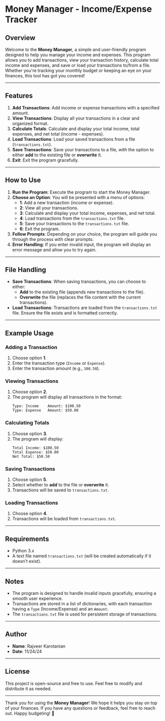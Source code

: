 # Money Manager - Income/Expense Tracker

## Overview
Welcome to the **Money Manager**, a simple and user-friendly program designed to help you manage your income and expenses. This program allows you to add transactions, view your transaction history, calculate total income and expenses, and save or load your transactions to/from a file. Whether you're tracking your monthly budget or keeping an eye on your finances, this tool has got you covered!

---

## Features
1. **Add Transactions**: Add income or expense transactions with a specified amount.
2. **View Transactions**: Display all your transactions in a clear and organized format.
3. **Calculate Totals**: Calculate and display your total income, total expenses, and net total (income - expenses).
4. **Load Transactions**: Load your saved transactions from a file (`transactions.txt`).
5. **Save Transactions**: Save your transactions to a file, with the option to either **add** to the existing file or **overwrite** it.
6. **Exit**: Exit the program gracefully.

---

## How to Use
1. **Run the Program**: Execute the program to start the Money Manager.
2. **Choose an Option**: You will be presented with a menu of options:
   - **1**: Add a new transaction (income or expense).
   - **2**: View all your transactions.
   - **3**: Calculate and display your total income, expenses, and net total.
   - **4**: Load transactions from the `transactions.txt` file.
   - **5**: Save your transactions to the `transactions.txt` file.
   - **6**: Exit the program.
3. **Follow Prompts**: Depending on your choice, the program will guide you through the process with clear prompts.
4. **Error Handling**: If you enter invalid input, the program will display an error message and allow you to try again.

---

## File Handling
- **Save Transactions**: When saving transactions, you can choose to either:
  - **Add** to the existing file (appends new transactions to the file).
  - **Overwrite** the file (replaces the file content with the current transactions).
- **Load Transactions**: Transactions are loaded from the `transactions.txt` file. Ensure the file exists and is formatted correctly.

---

## Example Usage
### Adding a Transaction
1. Choose option **1**.
2. Enter the transaction type (`Income` or `Expense`).
3. Enter the transaction amount (e.g., `100.50`).

### Viewing Transactions
1. Choose option **2**.
2. The program will display all transactions in the format:
   ```
   Type: Income    Amount: $100.50
   Type: Expense   Amount: $50.00
   ```

### Calculating Totals
1. Choose option **3**.
2. The program will display:
   ```
   Total Income: $100.50
   Total Expense: $50.00
   Net Total: $50.50
   ```

### Saving Transactions
1. Choose option **5**.
2. Select whether to **add** to the file or **overwrite** it.
3. Transactions will be saved to `transactions.txt`.

### Loading Transactions
1. Choose option **4**.
2. Transactions will be loaded from `transactions.txt`.

---

## Requirements
- Python 3.x
- A text file named `transactions.txt` (will be created automatically if it doesn't exist).

---

## Notes
- The program is designed to handle invalid inputs gracefully, ensuring a smooth user experience.
- Transactions are stored in a list of dictionaries, with each transaction having a `Type` (Income/Expense) and an `Amount`.
- The `transactions.txt` file is used for persistent storage of transactions.

---

## Author
- **Name**: Rajveer Karotanian
- **Date**: 11/24/24

---

## License
This project is open-source and free to use. Feel free to modify and distribute it as needed.

---

Thank you for using the **Money Manager**! We hope it helps you stay on top of your finances. If you have any questions or feedback, feel free to reach out. Happy budgeting! 🚀

